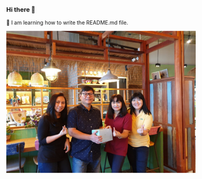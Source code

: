 ### Hi there 👋
🤔 I am learning how to write the README.md file.
<!--
**YuthanaR/YuthanaR** is a ✨ _special_ ✨ repository because its `README.md` (this file) appears on your GitHub profile.

Here are some ideas to get you started:

- 🔭 I’m currently working on ...
- 🌱 I’m currently learning ...
- 👯 I’m looking to collaborate on ...
- 🤔 I’m looking for help with ...
- 💬 Ask me about ...
- 📫 How to reach me: ...
- 😄 Pronouns: ...
- ⚡ Fun fact: ...
-->
<picture>
 <source media="(prefers-color-scheme: dark)" srcset="./assets/1.jpg">
 <source media="(prefers-color-scheme: light)" srcset="./assets/1.jpg">
 <img alt="YOUR-ALT-TEXT" src="1.jpg">
</picture>
